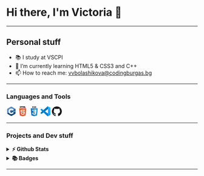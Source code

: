 # Hi there, I'm Victoria 👋
<hr>

<img align="right" width="350" alt="" src="https://66.media.tumblr.com/tumblr_m9wol8HM3j1rfjowdo1_500.gif" />

## Personal stuff
- 📚 I study at VSCPI
- 🚀 I’m currently learning HTML5 & CSS3 and C++
- 📫 How to reach me: vvbolashikova@codingburgas.bg
<hr>



### Languages and Tools
<code><img alt="CPP" width="26px" src="https://raw.githubusercontent.com/github/explore/80688e429a7d4ef2fca1e82350fe8e3517d3494d/topics/cpp/cpp.png" ></code>
<code><img alt="HTML5" width="26px" src="https://raw.githubusercontent.com/github/explore/80688e429a7d4ef2fca1e82350fe8e3517d3494d/topics/html/html.png" ></code>
<code><img alt="CSS3" width="26px" src="https://raw.githubusercontent.com/github/explore/80688e429a7d4ef2fca1e82350fe8e3517d3494d/topics/css/css.png" ></code>
<code><img alt="Visual Studio Code" width="26px" src="https://raw.githubusercontent.com/github/explore/80688e429a7d4ef2fca1e82350fe8e3517d3494d/topics/visual-studio-code/visual-studio-code.png"></code>
<code><img  alt="GitHub" width="26px" src="https://raw.githubusercontent.com/github/explore/78df643247d429f6cc873026c0622819ad797942/topics/github/github.png" ></code>
<hr>


### Projects and Dev stuff
<details>
  <summary><b>⚡ Github Stats</b></summary><br>

![Grade](https://github-readme-stats.vercel.app/api?username=vvbolashikova20&show_icons=true&theme=radical&count_private=true)
</details>

<details style = "display: inline;">
  <summary><b>📚 Badges</b></summary><br>
    <a href ="https://www.credly.com/earner/earned/badge/23f6eb5a-fab5-4b86-ae8a-3263b0cd4849"><img align="left" alt="Excel" width="120px" src="https://images.credly.com/size/340x340/images/b9912ce7-7c17-40bc-afbb-ca4251ea1416/MOS_Word.png" ></a>
    <a href ="https://www.credly.com/earner/earned/badge/c9250071-c136-42c1-bc9a-c38561a6b2b6"><img align="left" alt="Word Office 2016" width="120px" src="https://images.credly.com/size/340x340/images/241488f4-9110-41aa-804e-51a8f8ba430d/MTA-Introduction_to_Programming_Using_HTML_and_CSS-600x600.png" ></a>
  <br><br><br><br><br>
</details>

<hr>

<!-- a quote or sometihing -->
